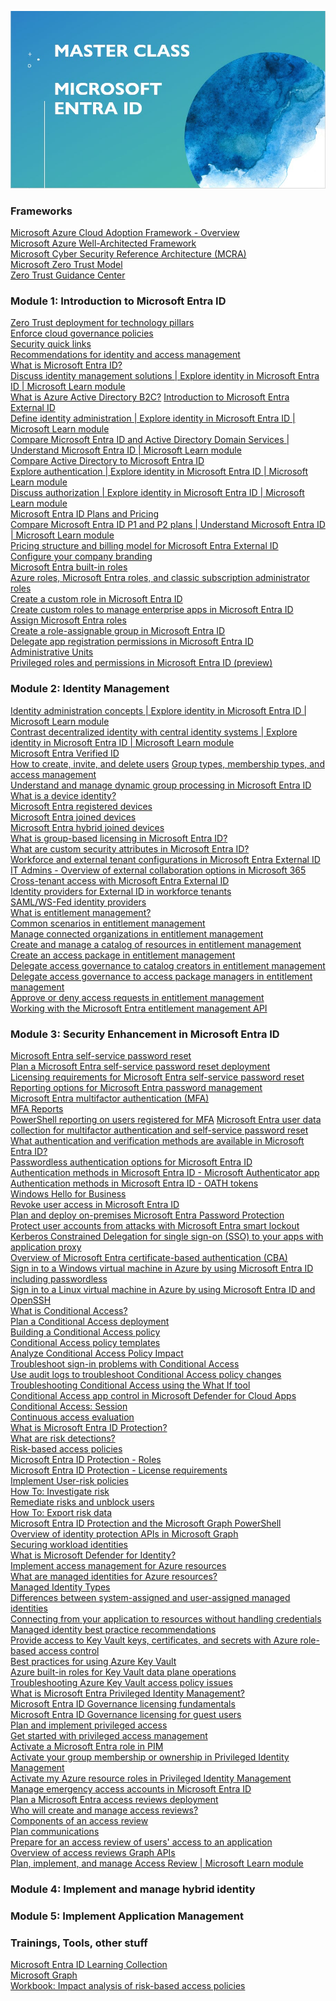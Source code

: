 ![Microsoft Entra ID Masterclass](Pic/MsftEntraIDMasterclass.jpg)

### Frameworks

[Microsoft Azure Cloud Adoption Framework - Overview](https://learn.microsoft.com/azure/cloud-adoption-framework/overview?WT.mc_id=AZ-MVP-5002880)\
[Microsoft Azure Well-Architected Framework](https://learn.microsoft.com/azure/well-architected/?WT.mc_id=AZ-MVP-5002880)\
[Microsoft Cyber Security Reference Architecture (MCRA)](https://learn.microsoft.com/security/adoption/mcra?WT.mc_id=AZ-MVP-5002880)\
[Microsoft Zero Trust Model](https://www.microsoft.com/security/business/zero-trust?WT.mc_id=AZ-MVP-5002880)\
[Zero Trust Guidance Center](https://learn.microsoft.com/security/zero-trust/zero-trust-overview?WT.mc_id=AZ-MVP-5002880)

### Module 1: Introduction to Microsoft Entra ID
[Zero Trust deployment for technology pillars](https://learn.microsoft.com/security/zero-trust/deploy/overview?WT.mc_id=AZ-MVP-5002880)\
[Enforce cloud governance policies](https://learn.microsoft.com/azure/cloud-adoption-framework/govern/enforce-cloud-governance-policies?WT.mc_id=AZ-MVP-5002880)\
[Security quick links](https://learn.microsoft.com/azure/well-architected/security/?WT.mc_id=AZ-MVP-5002880)\
[Recommendations for identity and access management](https://learn.microsoft.com/azure/well-architected/security/identity-access?WT.mc_id=AZ-MVP-5002880)\
[What is Microsoft Entra ID?](https://learn.microsoft.com/entra/fundamentals/whatis?WT.mc_id=AZ-MVP-5002880)\
[Discuss identity management solutions | Explore identity in Microsoft Entra ID | Microsoft Learn module](https://learn.microsoft.com/en-us/training/modules\explore-identity-azure-active-directory/8-discuss-identity-management-solutions)\
[What is Azure Active Directory B2C?](https://learn.microsoft.com/azure/active-directory-b2c/overview?WT.mc_id=AZ-MVP-5002880)
[Introduction to Microsoft Entra External ID](https://learn.microsoft.com/entra/external-id/external-identities-overview?WT.mc_id=AZ-MVP-5002880)\
[Define identity administration | Explore identity in Microsoft Entra ID | Microsoft Learn module](https://learn.microsoft.com/en-us/training/modules/explore-identity-azure-active-directory/6-define-identity-administration?WT.mc_id=AZ-MVP-5002880)\
[Compare Microsoft Entra ID and Active Directory Domain Services | Understand Microsoft Entra ID | Microsoft Learn module](https://learn.microsoft.com/en-us/training/modules/understand-azure-active-directory/3-compare-azure-active-directory-domain-services?WT.mc_id=AZ-MVP-5002880)\
[Compare Active Directory to Microsoft Entra ID](https://learn.microsoft.com/entra/fundamentals/compare?WT.mc_id=AZ-MVP-5002880)\
[Explore authentication | Explore identity in Microsoft Entra ID | Microsoft Learn module](https://learn.microsoft.com/en-us/training/modules/explore-identity-azure-active-directory/12-explore-authentication?WT.mc_id=AZ-MVP-5002880)\
[Discuss authorization | Explore identity in Microsoft Entra ID | Microsoft Learn module](https://learn.microsoft.com/en-us/training/modules/explore-identity-azure-active-directory/13-discuss-authorization?WT.mc_id=AZ-MVP-5002880)\
[Microsoft Entra ID Plans and Pricing](https://www.microsoft.com/en/security/business/microsoft-entra-pricing?WT.mc_id=AZ-MVP-5002880)\
[Compare Microsoft Entra ID P1 and P2 plans | Understand Microsoft Entra ID | Microsoft Learn module](https://learn.microsoft.com/en-us/training/modules/understand-azure-active-directory/5-compare-azure-premium-p1-p2-plans?WT.mc_id=AZ-MVP-5002880)\
[Pricing structure and billing model for Microsoft Entra External ID](https://learn.microsoft.com/en-us/entra/external-id/external-identities-pricing?WT.mc_id=AZ-MVP-5002880)\
[Configure your company branding](https://learn.microsoft.com/entra/fundamentals/how-to-customize-branding?WT.mc_id=AZ-MVP-5002880)\
[Microsoft Entra built-in roles](https://learn.microsoft.com/entra/identity/role-based-access-control/permissions-reference?WT.mc_id=AZ-MVP-5002880)\
[Azure roles, Microsoft Entra roles, and classic subscription administrator roles](https://learn.microsoft.com/azure/role-based-access-control/rbac-and-directory-admin-roles?WT.mc_id=AZ-MVP-5002880)\
[Create a custom role in Microsoft Entra ID](https://learn.microsoft.com/entra/identity/role-based-access-control/custom-create?WT.mc_id=AZ-MVP-5002880)\
[Create custom roles to manage enterprise apps in Microsoft Entra ID](https://learn.microsoft.com/entra/identity/role-based-access-control/custom-enterprise-apps?WT.mc_id=AZ-MVP-5002880)\
[Assign Microsoft Entra roles](https://learn.microsoft.com/entra/identity/role-based-access-control/manage-roles-portal?WT.mc_id=AZ-MVP-5002880)\
[Create a role-assignable group in Microsoft Entra ID](https://learn.microsoft.com/entra/identity/role-based-access-control/groups-create-eligible?WT.mc_id=AZ-MVP-5002880)\
[Delegate app registration permissions in Microsoft Entra ID](https://learn.microsoft.com/entra/identity/role-based-access-control/delegate-app-roles?WT.mc_id=AZ-MVP-5002880)\
[Administrative Units](https://learn.microsoft.com/entra/identity/role-based-access-control/administrative-units?WT.mc_id=AZ-MVP-5002880)\
[Privileged roles and permissions in Microsoft Entra ID (preview)](https://learn.microsoft.com/entra/identity/role-based-access-control/privileged-roles-permissions?WT.mc_id=AZ-MVP-5002880)
### Module 2: Identity Management
[Identity administration concepts | Explore identity in Microsoft Entra ID | Microsoft Learn module](https://learn.microsoft.com/en-us/training/modules/explore-identity-azure-active-directory/5-explore-why-have-identity?WT.mc_id=AZ-MVP-5002880)\
[Contrast decentralized identity with central identity systems | Explore identity in Microsoft Entra ID | Microsoft Learn module](https://learn.microsoft.com/en-us/training/modules/explore-identity-azure-active-directory/7-contrast-decentralized-identity-central-identity-systems?WT.mc_id=AZ-MVP-5002880)\
[Microsoft Entra Verified ID](https://learn.microsoft.com/entra/verified-id/decentralized-identifier-overview?WT.mc_id=AZ-MVP-5002880)\
[How to create, invite, and delete users](https://learn.microsoft.com/entra/fundamentals/how-to-create-delete-users?toc=%2Fentra%2Fidentity%2Fusers%2Ftoc.json&bc=%2Fentra%2Fidentity%2Fusers%2Fbreadcrumb%2Ftoc.json&WT.mc_id=AZ-MVP-5002880)
[Group types, membership types, and access management](https://learn.microsoft.com/entra/fundamentals/concept-learn-about-groups?toc=%2Fentra%2Fidentity%2Fusers%2Ftoc.json&bc=%2Fentra%2Fidentity%2Fusers%2Fbreadcrumb%2Ftoc.json&WT.mc_id=AZ-MVP-5002880)\
[Understand and manage dynamic group processing in Microsoft Entra ID](https://learn.microsoft.com/entra/identity/users/manage-dynamic-group?WT.mc_id=AZ-MVP-5002880)\
[What is a device identity?](https://learn.microsoft.com/entra/identity/devices/overview?WT.mc_id=AZ-MVP-5002880)\
[Microsoft Entra registered devices](https://learn.microsoft.com/entra/identity/devices/concept-device-registration?WT.mc_id=AZ-MVP-5002880)\
[Microsoft Entra joined devices](https://learn.microsoft.com/entra/identity/devices/concept-directory-join?WT.mc_id=AZ-MVP-5002880)\
[Microsoft Entra hybrid joined devices](https://learn.microsoft.com/entra/identity/devices/concept-hybrid-join?WT.mc_id=AZ-MVP-5002880)\
[What is group-based licensing in Microsoft Entra ID?](https://learn.microsoft.com/entra/fundamentals/concept-group-based-licensing?WT.mc_id=AZ-MVP-5002880)\
[What are custom security attributes in Microsoft Entra ID?](https://learn.microsoft.com/entra/fundamentals/custom-security-attributes-overview?WT.mc_id=AZ-MVP-5002880)\
[Workforce and external tenant configurations in Microsoft Entra External ID](https://learn.microsoft.com/entra/external-id/tenant-configurations?WT.mc_id=AZ-MVP-5002880)\
[IT Admins - Overview of external collaboration options in Microsoft 365](https://learn.microsoft.com/microsoft-365/enterprise/external-guest-access?view=o365-worldwide&WT.mc_id=AZ-MVP-5002880)\
[Cross-tenant access with Microsoft Entra External ID](https://learn.microsoft.com/entra/external-id/cross-tenant-access-overview?WT.mc_id=AZ-MVP-5002880)\
[Identity providers for External ID in workforce tenants](https://learn.microsoft.com/entra/external-id/identity-providers?WT.mc_id=AZ-MVP-5002880)\
[SAML/WS-Fed identity providers](https://learn.microsoft.com/entra/external-id/direct-federation-overview?WT.mc_id=AZ-MVP-5002880)\
[What is entitlement management?](https://learn.microsoft.com/entra/id-governance/entitlement-management-overview?WT.mc_id=AZ-MVP-5002880)\
[Common scenarios in entitlement management](https://learn.microsoft.com/entra/id-governance/entitlement-management-scenarios?WT.mc_id=AZ-MVP-5002880)\
[Manage connected organizations in entitlement management](https://learn.microsoft.com/entra/id-governance/entitlement-management-organization?WT.mc_id=AZ-MVP-5002880)\
[Create and manage a catalog of resources in entitlement management](https://learn.microsoft.com/entra/id-governance/entitlement-management-catalog-create?WT.mc_id=AZ-MVP-5002880)\
[Create an access package in entitlement management](https://learn.microsoft.com/entra/id-governance/entitlement-management-access-package-create?WT.mc_id=AZ-MVP-5002880)\
[Delegate access governance to catalog creators in entitlement management](https://learn.microsoft.com/entra/id-governance/entitlement-management-delegate-catalog?WT.mc_id=AZ-MVP-5002880)\
[Delegate access governance to access package managers in entitlement management](https://learn.microsoft.com/entra/id-governance/entitlement-management-delegate-managers?WT.mc_id=AZ-MVP-5002880#as-a-catalog-owner-delegate-to-an-access-package-manager)\
[Approve or deny access requests in entitlement management](https://learn.microsoft.com/entra/id-governance/entitlement-management-request-approve?WT.mc_id=AZ-MVP-5002880)\
[Working with the Microsoft Entra entitlement management API](https://learn.microsoft.com/entra/id-governance/entitlement-management-request-approve?WT.mc_id=AZ-MVP-5002880)
### Module 3: Security Enhancement in Microsoft Entra ID
[Microsoft Entra self-service password reset](https://learn.microsoft.com/entra/identity/authentication/concept-sspr-howitworks?WT.mc_id=AZ-MVP-5002880)\
[Plan a Microsoft Entra self-service password reset deployment](https://learn.microsoft.com/entra/identity/authentication/concept-sspr-deploy?WT.mc_id=AZ-MVP-5002880)\
[Licensing requirements for Microsoft Entra self-service password reset](https://learn.microsoft.com/entra/identity/authentication/concept-sspr-licensing?WT.mc_id=AZ-MVP-5002880)\
[Reporting options for Microsoft Entra password management](https://learn.microsoft.com/entra/identity/authentication/howto-sspr-reporting?WT.mc_id=AZ-MVP-5002880)\
[Microsoft Entra multifactor authentication (MFA)](https://learn.microsoft.com/entra/identity/authentication/concept-mfa-howitworks?WT.mc_id=AZ-MVP-5002880)\
[MFA Reports](https://learn.microsoft.com/entra/identity/authentication/howto-mfa-reporting?WT.mc_id=AZ-MVP-5002880)\
[PowerShell reporting on users registered for MFA](https://learn.microsoft.com/en-us/entra/identity/authentication/howto-mfa-reporting?WT.mc_id=AZ-MVP-5002880#powershell-reporting-on-users-registered-for-mfa)
[Microsoft Entra user data collection for multifactor authentication and self-service password reset](https://learn.microsoft.com/entra/identity/authentication/howto-mfa-reporting-datacollection?WT.mc_id=AZ-MVP-5002880)
[What authentication and verification methods are available in Microsoft Entra ID?](https://learn.microsoft.com/entra/identity/authentication/concept-authentication-methods?WT.mc_id=AZ-MVP-5002880)\
[Passwordless authentication options for Microsoft Entra ID](https://learn.microsoft.com/entra/identity/authentication/concept-authentication-passwordless?WT.mc_id=AZ-MVP-5002880)\
[Authentication methods in Microsoft Entra ID - Microsoft Authenticator app](https://learn.microsoft.com/entra/identity/authentication/concept-authentication-authenticator-app?WT.mc_id=AZ-MVP-5002880)\
[Authentication methods in Microsoft Entra ID - OATH tokens](https://learn.microsoft.com/entra/identity/authentication/concept-authentication-oath-tokens?WT.mc_id=AZ-MVP-5002880)\
[Windows Hello for Business](https://learn.microsoft.com/entra/identity/authentication/concept-authentication-passwordless?WT.mc_id=AZ-MVP-5002880#windows-hello-for-business)\
[Revoke user access in Microsoft Entra ID](https://learn.microsoft.com/entra/identity/users/users-revoke-access?WT.mc_id=AZ-MVP-5002880)\
[Plan and deploy on-premises Microsoft Entra Password Protection](https://learn.microsoft.com/entra/identity/authentication/howto-password-ban-bad-on-premises-deploy?WT.mc_id=AZ-MVP-5002880)\
[Protect user accounts from attacks with Microsoft Entra smart lockout](https://learn.microsoft.com/entra/identity/authentication/howto-password-smart-lockout?WT.mc_id=AZ-MVP-5002880)\
[Kerberos Constrained Delegation for single sign-on (SSO) to your apps with application proxy](https://learn.microsoft.com/entra/identity/app-proxy/how-to-configure-sso-with-kcd?WT.mc_id=AZ-MVP-5002880)\
[Overview of Microsoft Entra certificate-based authentication (CBA)](https://learn.microsoft.com/entra/identity/authentication/concept-certificate-based-authentication?WT.mc_id=AZ-MVP-5002880)\
[Sign in to a Windows virtual machine in Azure by using Microsoft Entra ID including passwordless](https://learn.microsoft.com/entra/identity/devices/howto-vm-sign-in-azure-ad-windows?WT.mc_id=AZ-MVP-5002880)\
[Sign in to a Linux virtual machine in Azure by using Microsoft Entra ID and OpenSSH](https://learn.microsoft.com/entra/identity/devices/howto-vm-sign-in-azure-ad-linux?WT.mc_id=AZ-MVP-5002880)\
[What is Conditional Access?](https://learn.microsoft.com/entra/identity/conditional-access/overview?WT.mc_id=AZ-MVP-5002880)\
[Plan a Conditional Access deployment](https://learn.microsoft.com/entra/identity/conditional-access/plan-conditional-access?WT.mc_id=AZ-MVP-5002880)\
[Building a Conditional Access policy](https://learn.microsoft.com/en-us/entra/identity/conditional-access/concept-conditional-access-policies)\
[Conditional Access policy templates](https://learn.microsoft.com/entra/identity/conditional-access/concept-conditional-access-policy-common?WT.mc_id=AZ-MVP-5002880)\
[Analyze Conditional Access Policy Impact](https://learn.microsoft.com/entra/identity/conditional-access/concept-conditional-access-report-only?view=graph-rest-1.0&WT.mc_id=AZ-MVP-5002880)\
[Troubleshoot sign-in problems with Conditional Access](https://learn.microsoft.com/entra/identity/conditional-access/troubleshoot-conditional-access?WT.mc_id=AZ-MVP-5002880)\
[Use audit logs to troubleshoot Conditional Access policy changes](https://learn.microsoft.com/entra/identity/conditional-access/troubleshoot-policy-changes-audit-log?WT.mc_id=AZ-MVP-5002880)\
[Troubleshooting Conditional Access using the What If tool](https://learn.microsoft.com/entra/identity/conditional-access/troubleshoot-conditional-access-what-if?WT.mc_id=AZ-MVP-5002880)\
[Conditional Access app control in Microsoft Defender for Cloud Apps](https://learn.microsoft.com/defender-cloud-apps/proxy-intro-aad?WT.mc_id=AZ-MVP-5002880)\
[Conditional Access: Session](https://learn.microsoft.com/entra/identity/conditional-access/concept-conditional-access-session?WT.mc_id=AZ-MVP-5002880)\
[Continuous access evaluation](https://learn.microsoft.com/entra/identity/conditional-access/concept-continuous-access-evaluation?WT.mc_id=AZ-MVP-5002880)\
[What is Microsoft Entra ID Protection?](https://learn.microsoft.com/entra/id-protection/overview-identity-protection?WT.mc_id=AZ-MVP-5002880)\
[What are risk detections?](https://learn.microsoft.com/entra/id-protection/concept-identity-protection-risks?WT.mc_id=AZ-MVP-5002880)\
[Risk-based access policies](https://learn.microsoft.com/entra/id-protection/concept-identity-protection-policies?WT.mc_id=AZ-MVP-5002880)\
[Microsoft Entra ID Protection - Roles](https://learn.microsoft.com/en-us/entra/id-protection/overview-identity-protection?WT.mc_id=AZ-MVP-5002880#required-roles)\
[Microsoft Entra ID Protection - License requirements](https://learn.microsoft.com/en-us/entra/id-protection/overview-identity-protection?WT.mc_id=AZ-MVP-5002880#license-requirements)\
[Implement User-risk policies](https://learn.microsoft.com/entra/id-protection/howto-identity-protection-configure-risk-policies?WT.mc_id=AZ-MVP-5002880#user-risk-policy-in-conditional-access)\
[How To: Investigate risk](https://learn.microsoft.com/entra/id-protection/howto-identity-protection-investigate-risk?WT.mc_id=AZ-MVP-5002880)\
[Remediate risks and unblock users](https://learn.microsoft.com/entra/id-protection/howto-identity-protection-remediate-unblock?WT.mc_id=AZ-MVP-5002880)\
[How To: Export risk data](https://learn.microsoft.com/entra/id-protection/howto-export-risk-data?WT.mc_id=AZ-MVP-5002880)\
[Microsoft Entra ID Protection and the Microsoft Graph PowerShell](https://learn.microsoft.com/entra/id-protection/howto-identity-protection-graph-api?WT.mc_id=AZ-MVP-5002880)\
[Overview of identity protection APIs in Microsoft Graph](https://learn.microsoft.com/graph/api/resources/identityprotection-overview?view=graph-rest-1.0&WT.mc_id=AZ-MVP-5002880)\
[Securing workload identities](https://learn.microsoft.com/entra/id-protection/concept-workload-identity-risk?WT.mc_id=AZ-MVP-5002880)\
[What is Microsoft Defender for Identity?](https://learn.microsoft.com/defender-for-identity/what-is?WT.mc_id=AZ-MVP-5002880)\
[Implement access management for Azure resources](https://learn.microsoft.com/en-us/training/modules/implement-access-management-for-azure-resources/?WT.mc_id=AZ-MVP-5002880)\
[What are managed identities for Azure resources?](https://learn.microsoft.com/entra/identity/managed-identities-azure-resources/overview?WT.mc_id=AZ-MVP-5002880)\
[Managed Identity Types](https://learn.microsoft.com/entra/identity/managed-identities-azure-resources/overview?WT.mc_id=AZ-MVP-5002880#managed-identity-types)\
[Differences between system-assigned and user-assigned managed identities](https://learn.microsoft.com/en-us/entra/identity/managed-identities-azure-resources/overview?WT.mc_id=AZ-MVP-5002880#differences-between-system-assigned-and-user-assigned-managed-identities)\
[Connecting from your application to resources without handling credentials](https://learn.microsoft.com/entra/identity/managed-identities-azure-resources/overview-for-developers?WT.mc_id=AZ-MVP-5002880)\
[Managed identity best practice recommendations](https://learn.microsoft.com/entra/identity/managed-identities-azure-resources/managed-identity-best-practice-recommendations?WT.mc_id=AZ-MVP-5002880)\
[Provide access to Key Vault keys, certificates, and secrets with Azure role-based access control](https://learn.microsoft.com/azure/key-vault/general/rbac-guide?WT.mc_id=AZ-MVP-5002880)\
[Best practices for using Azure Key Vault](https://learn.microsoft.com/azure/key-vault/general/best-practices?WT.mc_id=AZ-MVP-5002880)\
[Azure built-in roles for Key Vault data plane operations](https://learn.microsoft.com/azure/key-vault/general/rbac-guide?tabs=azure-cli&WT.mc_id=AZ-MVP-5002880#azure-built-in-roles-for-key-vault-data-plane-operations)\
[Troubleshooting Azure Key Vault access policy issues](https://learn.microsoft.com/azure/key-vault/general/troubleshooting-access-issues?WT.mc_id=AZ-MVP-5002880)\
[What is Microsoft Entra Privileged Identity Management?](https://learn.microsoft.com/entra/id-governance/privileged-identity-management/pim-configure?WT.mc_id=AZ-MVP-5002880)\
[Microsoft Entra ID Governance licensing fundamentals](https://learn.microsoft.com/entra/id-governance/licensing-fundamentals?WT.mc_id=AZ-MVP-5002880)\
[Microsoft Entra ID Governance licensing for guest users](https://learn.microsoft.com/entra/id-governance/microsoft-entra-id-governance-licensing-for-guest-users?WT.mc_id=AZ-MVP-5002880)\
[Plan and implement privileged access](https://learn.microsoft.com/en-us/training/modules/plan-implement-privileged-access/?WT.mc_id=AZ-MVP-5002880)\
[Get started with privileged access management](https://learn.microsoft.com/purview/privileged-access-management-configuration?WT.mc_id=AZ-MVP-5002880)\
[Activate a Microsoft Entra role in PIM](https://learn.microsoft.com/entra/id-governance/privileged-identity-management/pim-how-to-activate-role?WT.mc_id=AZ-MVP-5002880)\
[Activate your group membership or ownership in Privileged Identity Management](https://learn.microsoft.com/entra/id-governance/privileged-identity-management/groups-activate-roles?WT.mc_id=AZ-MVP-5002880)\
[Activate my Azure resource roles in Privileged Identity Management](https://learn.microsoft.com/entra/id-governance/privileged-identity-management/pim-resource-roles-activate-your-roles?WT.mc_id=AZ-MVP-5002880)\
[Manage emergency access accounts in Microsoft Entra ID](https://learn.microsoft.com/entra/identity/role-based-access-control/security-emergency-access?WT.mc_id=AZ-MVP-5002880)\
[Plan a Microsoft Entra access reviews deployment](https://learn.microsoft.com/entra/id-governance/deploy-access-reviews?WT.mc_id=AZ-MVP-5002880)\
[Who will create and manage access reviews?](https://learn.microsoft.com/en-us/entra/id-governance/deploy-access-reviews?WT.mc_id=AZ-MVP-5002880#who-will-create-and-manage-access-reviews)\
[Components of an access review](https://learn.microsoft.com/en-us/entra/id-governance/deploy-access-reviews?WT.mc_id=AZ-MVP-5002880#components-of-an-access-review)\
[Plan communications](https://learn.microsoft.com/entra/id-governance/deploy-access-reviews?WT.mc_id=AZ-MVP-5002880#plan-communications)\
[Prepare for an access review of users' access to an application](https://learn.microsoft.com/entra/id-governance/access-reviews-application-preparation?WT.mc_id=AZ-MVP-5002880)\
[Overview of access reviews Graph APIs](https://learn.microsoft.com/graph/api/resources/accessreviewsv2-overview?view=graph-rest-1.0&WT.mc_id=AZ-MVP-5002880)\
[Plan, implement, and manage Access Review | Microsoft Learn module](https://learn.microsoft.com/en-us/training/modules/plan-implement-manage-access-review/?WT.mc_id=AZ-MVP-5002880)
### Module 4: Implement and manage hybrid identity

### Module 5: Implement Application Management

### Trainings, Tools, other stuff
[Microsoft Entra ID Learning Collection](https://learn.microsoft.com/en-us/collections/67w3i7tq46orpz?&sharingId=AZ-MVP-5002880)\
[Microsoft Graph](https://graph.microsoft.com)\
[Workbook: Impact analysis of risk-based access policies](https://learn.microsoft.com/entra/id-protection/workbook-risk-based-policy-impact?WT.mc_id=AZ-MVP-5002880)
